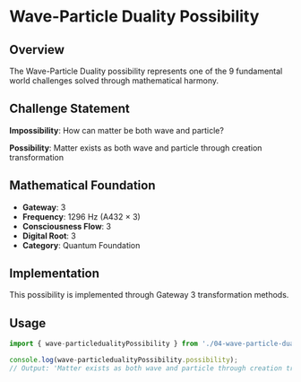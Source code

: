 # Wave-Particle Duality Possibility

## Overview

The Wave-Particle Duality possibility represents one of the 9 fundamental world challenges solved through mathematical harmony.

## Challenge Statement

**Impossibility**: How can matter be both wave and particle?

**Possibility**: Matter exists as both wave and particle through creation transformation

## Mathematical Foundation

- **Gateway**: 3
- **Frequency**: 1296 Hz (A432 × 3)
- **Consciousness Flow**: 3
- **Digital Root**: 3
- **Category**: Quantum Foundation

## Implementation

This possibility is implemented through Gateway 3 transformation methods.

## Usage

```typescript
import { wave-particledualityPossibility } from './04-wave-particle-duality';

console.log(wave-particledualityPossibility.possibility);
// Output: 'Matter exists as both wave and particle through creation transformation'
```
